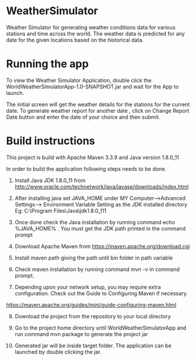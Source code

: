 # WeatherSimulator

Weather Simulator for generating weather conditions data for various stations and time across the world. The weather data is predicted for any date for the given locations based on the historical data.

# Running the app

To view the Weather Simulator Application, double click the WorldWeatherSimulatorApp-1.0-SNAPSHOT.jar and wait for the App to launch.

The initial screen will get the weather details for the stations for the current date. To generate  weather report for another date , click on Change Report Date button and enter the date of your choice and then submit.

# Build instructions


This project is build with Apache Maven 3.3.9 and Java version 1.8.0_11


In order to build the application following steps needs to be done.


1. Install Java JDK 1.8.0_11 from http://www.oracle.com/technetwork/java/javase/downloads/index.html


2. After installing java set JAVA_HOME under MY Computer-->Advanced Settings-->  Environment Variable Setting as the JDK installed directory  Eg: C:\Program Files\Java\jdk1.8.0_111


3. Once done check the Java installation by running command echo %JAVA_HOME% . You must get the JDK path printed in the command prompt


4. Download  Apache Maven from  https://maven.apache.org/download.cgi

5. Install maven path giving the path until bin folder in path variable


6. Check maven installation by running command mvn -v in command prompt.


7. Depending upon your network setup, you may require extra configuration. Check out the Guide to Configuring Maven if necessary.

 https://maven.apache.org/guides/mini/guide-configuring-maven.html
 
8.  Download the project from the repository to your local directory
 
9.  Go to the project home directory until WorldWeatherSimulatorApp and run command mvn package to generate the project jar

10. Generated jar will be inside target folder. The application can be launched by double clicking the jar.
 



 
